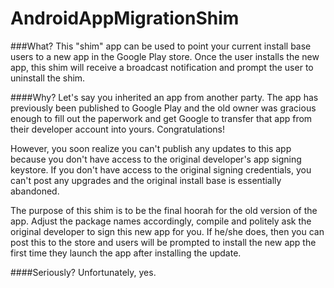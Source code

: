 AndroidAppMigrationShim
=======================

###What?
This "shim" app can be used to point your current install base users to a new app in the Google Play store.  Once the user installs the new app, this shim will receive a broadcast notification and prompt the user to uninstall the shim.

####Why?
Let's say you inherited an app from another party. The app has previously been published to Google Play and the old owner was gracious enough to fill out the paperwork and get Google to transfer that app from their developer account into yours.  Congratulations!

However, you soon realize you can't publish any updates to this app because you don't have access to the original developer's app signing keystore. If you don't have access to the original signing credentials, you can't post any upgrades and the original install base is essentially abandoned.

The purpose of this shim is to be the final hoorah for the old version of the app.  Adjust the package names accordingly, compile and politely ask the original developer to sign this new app for you.  If he/she does, then you can post this to the store and users will be prompted to install the new app the first time they launch the app after installing the update.

####Seriously?
Unfortunately, yes.
